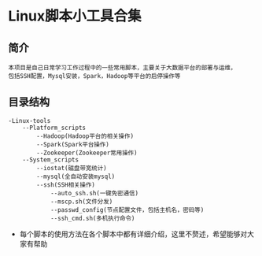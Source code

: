 # Linux脚本小工具合集

## 简介

```
本项目是自己日常学习工作过程中的一些常用脚本，主要关于大数据平台的部署与运维，
包括SSH配置，Mysql安装，Spark，Hadoop等平台的启停操作等
```

## 目录结构

```
-Linux-tools
    --Platform_scripts
        --Hadoop(Hadoop平台的相关操作)
        --Spark(Spark平台操作)
        --Zookeeper(Zookeeper常用操作)
    --System_scripts
        --iostat(磁盘带宽统计)
        --mysql(全自动安装mysql)
        --ssh(SSH相关操作)
            --auto_ssh.sh(一键免密通信)
            --mscp.sh(文件分发)
            --passwd_config(节点配置文件，包括主机名，密码等)
            --ssh_cmd.sh(多机执行命令)
```

* 每个脚本的使用方法在各个脚本中都有详细介绍，这里不赘述，希望能够对大家有帮助